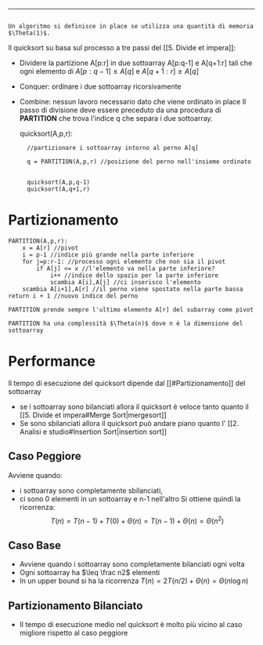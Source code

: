 ----

```ad-info

Un algoritmo si definisce in place se utilizza una quantità di memoria $\Theta(1)$.
```

Il quicksort su basa sul processo a tre passi del [[5. Divide et impera]]:

- Dividere la partizione A[p:r] in due sottoarray A[p:q-1] e A[q+1:r] tali che ogni elemento di $A[p:q-1] \leq A[q]$ e $A[q+1:r]\geq A[q]$
- Conquer: ordinare i due sottoarray ricorsivamente
- Combine: nessun lavoro necessario dato che viene ordinato in place
Il passo di divisione deve essere preceduto da una procedura di **PARTITION** che trova l'indice q che separa i due sottoarray.

	quicksort(A,p,r):

		//partizionare i sottoarray intorno al perno A[q]

		q = PARTITION(A,p,r) //posizione del perno nell'insieme ordinato

		
		quicksort(A,p,q-1)
		quicksort(A,q+1,r)


# Partizionamento

	PARTITION(A,p,r):
		x = A[r] //pivot
		i = p-1 //indice più grande nella parte inferiore
		for j=p:r-1: //processo ogni elemento che non sia il pivot
			if A[j] <= x //l'elemento va nella parte inferiore?
				i++ //indice dello spazio per la parte inferiore
				scambia A[i],A[j] //ci inserisco l'elemento
		scambia A[i+1],A[r] //il perno viene spostato nella parte bassa
	return i + 1 //nuovo indice del perno

```ad-important
PARTITION prende sempre l'ultimo elemento A[r] del subarray come pivot

```

```ad-note
PARTITION ha una complessità $\Theta(n)$ dove n è la dimensione del sottoarray

```

# Performance

Il tempo di esecuzione del quicksort dipende dal [[#Partizionamento]] del sottoarray

- se i sottoarray sono bilanciati allora il quicksort è veloce tanto quanto il [[5. Divide et impera#Merge Sort|mergesort]]
- Se sono sbilanciati allora il quicksort può andare piano quanto l' [[2. Analisi e studio#Insertion Sort|insertion sort]]

## Caso Peggiore

Avviene quando:

- i sottoarray sono completamente sbilanciati,
- ci sono 0 elementi in un sottoarray e n-1 nell'altro
Si ottiene quindi la ricorrenza:
$$T(n)=T(n-1)+T(0)+\Theta(n)=T(n-1)+\Theta(n) = \Theta(n^2)$$

## Caso Base

- Avviene quando i sottoarray sono completamente bilanciati ogni volta
- Ogni sottoarray ha $\leq \frac n2$ elementi
- In un upper bound si ha la ricorrenza $T(n)=2T(n/2) + \Theta (n) = \Theta( n \log n)$

## Partizionamento Bilanciato

- Il tempo di esecuzione medio nel quicksort è molto più vicino al caso migliore rispetto al caso peggiore